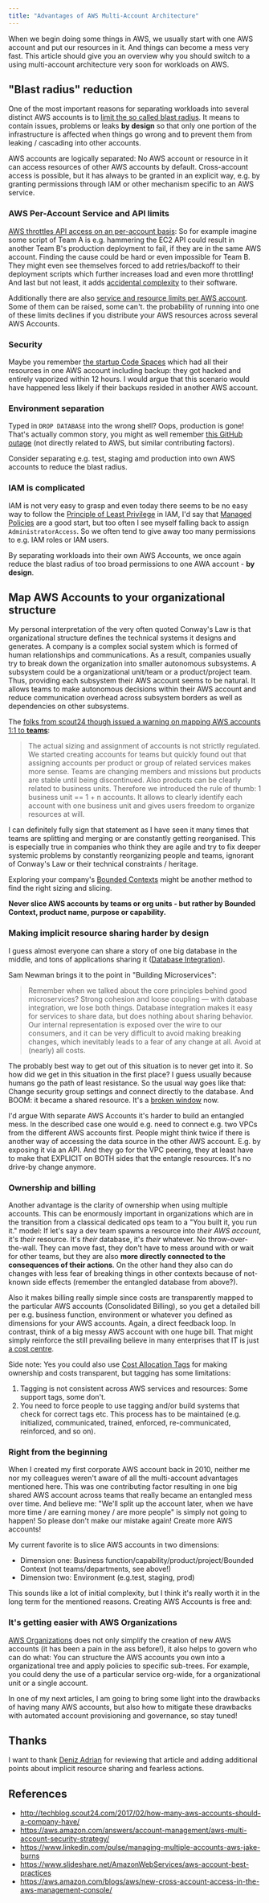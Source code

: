 ```yaml
---
title: "Advantages of AWS Multi-Account Architecture"
---
```


When we begin doing some things in AWS, we usually start with one AWS account and put our resources in it. And things can become a mess very fast. This article should give you an overview why you should switch to a using multi-account architecture very soon for workloads on AWS.

## "Blast radius" reduction

One of the most important reasons for separating workloads into several distinct AWS accounts is to [limit the so called blast radius](https://www.slideshare.net/AmazonWebServices/aws-reinvent-2016-reduce-your-blast-radius-by-using-multiple-aws-accounts-per-region-and-service-sec304). It means to contain issues, problems or leaks **by design** so that only one portion of the infrastructure is affected when things go wrong and to prevent them from leaking / cascading into other accounts.

AWS accounts are logically separated: No AWS account or resource in it can access resources of other AWS accounts by default. Cross-account access is possible, but it has always to be granted in an explicit way, e.g. by granting permissions through IAM or other mechanism specific to an AWS service. 

### AWS Per-Account Service and API limits

[AWS throttles API access on an per-account basis](http://docs.aws.amazon.com/AWSEC2/latest/APIReference/query-api-troubleshooting.html#api-request-rate): So for example imagine some script of Team A is e.g. hammering the EC2 API could result in another Team B's production deployment to fail, if they are in the same AWS account. Finding the cause could be hard or even impossible for Team B. They might even see themselves forced to add retries/backoff to their deployment scripts which further increases load and even more throttling! And last but not least, it adds [accidental complexity](http://codebetter.com/markneedham/2010/03/18/essential-and-accidental-complexity/) to their software.

Additionally there are also [service and resource limits per AWS account](http://docs.aws.amazon.com/general/latest/gr/aws_service_limits.html). Some of them can be raised, some can't. the probability of running into one of these limits declines if you distribute your AWS resources  across several AWS Accounts.
### Security

Maybe you remember [the startup Code Spaces](https://threatpost.com/hacker-puts-hosting-service-code-spaces-out-of-business/106761/) which had all their resources in one AWS account including backup: they got hacked and entirely vaporized within 12 hours.
I would argue that this scenario would have happened less likely if their backups resided in another AWS account.

### Environment separation 

Typed in `DROP DATABASE` into the wrong shell? Oops, production is gone! That's actually common story, you might as well remember [this GitHub outage](https://github.com/blog/744-today-s-outage) (not directly related to AWS, but similar contributing factors).

Consider separating e.g. test, staging amd production into own AWS accounts to reduce the blast radius.

### IAM is complicated

IAM is not very easy to grasp and even today there seems to be no easy way to follow the [Principle of Least Privilege](https://en.wikipedia.org/wiki/Principle_of_least_privilege) in IAM, I'd say that [Managed Policies](http://docs.aws.amazon.com/IAM/latest/UserGuide/access_policies_managed-vs-inline.html) are a good start, but too often I see myself falling back to assign `AdministratorAccess`. So we often tend to give away too many permissions to e.g. IAM roles or IAM users.

By separating workloads into their own AWS Accounts, we once again reduce the blast radius of too broad permissions to one AWA account - **by design**.

## Map AWS Accounts to your organizational structure

My personal interpretation of the very often quoted Conway's Law is that organizational structure defines the technical systems it designs and generates. A company is a complex social system which is formed of human relationships and communications. As a result, companies usually try to break down the organization into smaller autonomous subsystems. A subsystem could be a organizational unit/team or a product/project team. Thus, providing each subsystem their AWS account seems to be natural. It allows teams to make autonomous decisions within their AWS account and reduce communication overhead across subsystem borders as well as dependencies on other subsystems. 

The [folks from scout24 though issued a warning on mapping AWS accounts 1:1 to **teams**](http://techblog.scout24.com/2017/02/how-many-aws-accounts-should-a-company-have/):

> The actual sizing and assignment of accounts is not strictly regulated. We started creating accounts for teams but quickly found out that assigning accounts per product or group of related services makes more sense. Teams are changing members and missions but products are stable until being discontinued. Also products can be clearly related to business units. Therefore we introduced the rule of thumb: 1 business unit == 1 + n accounts. It allows to clearly identify each account with one business unit and gives users freedom to organize resources at will.

I can definitely fully sign that statement as I have seen it many times that teams are splitting and merging or are constantly getting reorganised. This is especially true in companies who think they are agile and try to fix deeper systemic problems by constantly reorganizing people and teams, ignorant of Conway's Law or their technical constraints / heritage. 

Exploring your company's [Bounded Contexts](https://martinfowler.com/bliki/BoundedContext.html) might be another method to find the right sizing and slicing.

**Never slice AWS accounts by teams or org units - but rather by Bounded Context, product name, purpose or capability.**

### Making implicit resource sharing harder by design

I guess almost everyone can share a story of one big database in the middle, and tons of applications sharing it ([Database Integration](https://martinfowler.com/bliki/IntegrationDatabase.html)).

Sam Newman brings it to the point in "Building Microservices":

> Remember when we talked about the core principles behind good microservices? Strong cohesion and loose coupling — with database integration, we lose both things. Database integration makes it easy for services to share data, but does nothing about sharing behavior. Our internal representation is exposed over the wire to our consumers, and it can be very difficult to avoid making breaking changes, which inevitably leads to a fear of any change at all. Avoid at (nearly) all costs.

The probably best way to get out of this situation is to never get into it. So how did we get in this situation in the first place? I guess usually because humans go the path of least resistance. So the usual way goes like that: Change security group settings and connect directly to the database. And BOOM: it became a shared resource. It's a [broken window](https://pragprog.com/the-pragmatic-programmer/extracts/software-entropy) now. 

I'd argue With separate AWS Accounts it's harder to build an entangled mess. In the described case one would e.g. need to connect e.g. two VPCs from the different AWS accounts first. People might think twice if there is another way of accessing the data source in the other AWS account. E.g. by exposing it via an API. And they go for the VPC peering, they at least have to make that EXPLICIT on BOTH sides that the entangle resources. It's no drive-by change anymore.

### Ownership and billing

Another advantage is the clarity of ownership when using multiple accounts. This can be enormously important in organizations which are in the transition from a classical dedicated ops team to a "You built it, you run it." model: If let's say a dev team spawns a resource into *their AWS account*, it's *their* resource. It's *their* database, it's *their*  whatever. No throw-over-the-wall. They can move fast, they don't have to mess around with or wait for other teams, but they are also **more directly connected to the consequences of their actions**. On the other hand they also can do changes with less fear of breaking things in other contexts because of not-known side effects (remember the entangled database from above?).

Also it makes billing really simple since costs are transparently mapped to the particular AWS accounts (Consolidated Billing), so you get a detailed bill per e.g. business function, environment or whatever you defined as dimensions for your AWS accounts. Again, a direct feedback loop. In contrast, think of a big messy AWS account with one huge bill. That might simply reinforce the still prevailing believe in many enterprises that IT is just [a cost centre](https://en.wikipedia.org/wiki/Cost_centre_(business)).

Side note: Yes you could also use [Cost Allocation Tags](http://docs.aws.amazon.com/awsaccountbilling/latest/aboutv2/cost-alloc-tags.html) for making ownership and costs transparent, but tagging has some limitations:

 1. Tagging is not consistent across AWS services and resources: Some support tags, some don't. 
 2. You need to force people to use tagging and/or build systems that check for correct tags etc. This process has to be maintained (e.g. initialized, communicated, trained, enforced, re-communicated, reinforced, and so on).

### Right from the beginning

When I created my first corporate AWS account back in 2010, neither me nor my colleagues weren't aware of all the multi-account advantages mentioned here. This was one contributing factor resulting in one big shared AWS account across teams that really became an entangled mess over time. And believe me: "We'll split up the account later, when we have more time / are earning money / are more people" is simply not going to happen! So please don't make our mistake again! Create more AWS accounts!

My current favorite is to slice AWS accounts in two dimensions:

 - Dimension one: Business function/capability/product/project/Bounded Context (not teams/departments, see above!)
 - Dimension two: Environment (e.g.test, staging, prod)
 
This sounds like a lot of initial complexity, but I think it's really worth it in the long term for the mentioned reasons. Creating AWS Accounts is free and:

### It's getting easier with AWS Organizations

[AWS Organizations](https://aws.amazon.com/organizations/) does not only simplify the creation of new AWS accounts (it has been a pain in the ass before!), it also helps to govern who can do what: You can structure the AWS accounts you own into a organizational tree and apply policies to specific sub-trees. For example, you could deny the use of a particular service org-wide, for a organizational unit or a single account.

In one of my next articles, I am going to bring some light into the drawbacks of having many AWS accounts, but also how to mitigate these drawbacks with automated account provisioning and governance, so stay tuned!

## Thanks

I want to thank [Deniz Adrian](https://twitter.com/zinedlabs) for reviewing that article and adding additional points about implicit resource sharing and fearless actions.

## References

- http://techblog.scout24.com/2017/02/how-many-aws-accounts-should-a-company-have/
- https://aws.amazon.com/answers/account-management/aws-multi-account-security-strategy/
- https://www.linkedin.com/pulse/managing-multiple-accounts-aws-jake-burns
- https://www.slideshare.net/AmazonWebServices/aws-account-best-practices
- https://aws.amazon.com/blogs/aws/new-cross-account-access-in-the-aws-management-console/
